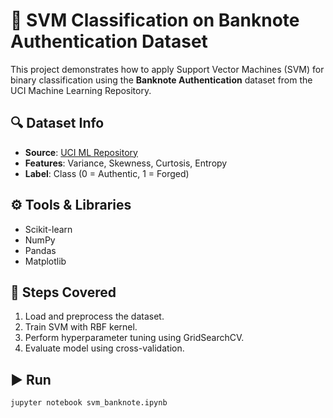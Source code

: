 # 🧾 SVM Classification on Banknote Authentication Dataset

This project demonstrates how to apply Support Vector Machines (SVM) for binary classification using the **Banknote Authentication** dataset from the UCI Machine Learning Repository.

## 🔍 Dataset Info
- **Source**: [UCI ML Repository](https://archive.ics.uci.edu/ml/datasets/banknote+authentication)
- **Features**: Variance, Skewness, Curtosis, Entropy
- **Label**: Class (0 = Authentic, 1 = Forged)

## ⚙️ Tools & Libraries
- Scikit-learn
- NumPy
- Pandas
- Matplotlib

## 📌 Steps Covered
1. Load and preprocess the dataset.
2. Train SVM with RBF kernel.
3. Perform hyperparameter tuning using GridSearchCV.
4. Evaluate model using cross-validation.

## ▶️ Run
```bash
jupyter notebook svm_banknote.ipynb
```
